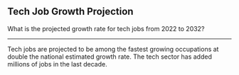 ## Tech Job Growth Projection

What is the projected growth rate for tech jobs from 2022 to 2032?

---

Tech jobs are projected to be among the fastest growing occupations at double the national estimated growth rate. The tech sector has added millions of jobs in the last decade.

